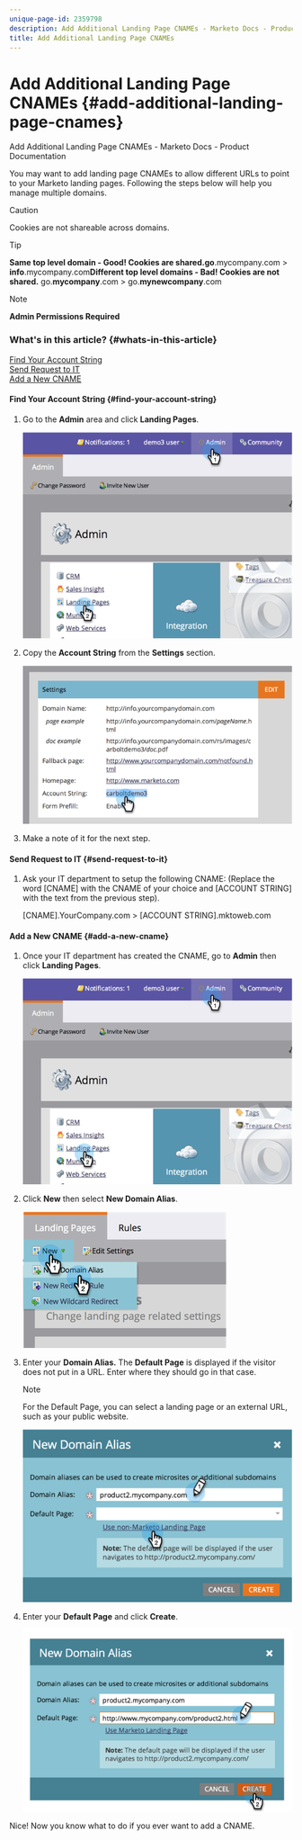 ```yaml
---
unique-page-id: 2359798
description: Add Additional Landing Page CNAMEs - Marketo Docs - Product Documentation
title: Add Additional Landing Page CNAMEs
---
```


# Add Additional Landing Page CNAMEs {#add-additional-landing-page-cnames}

Add Additional Landing Page CNAMEs - Marketo Docs - Product Documentation

You may want to add landing page CNAMEs to allow different URLs to point to your Marketo landing pages. Following the steps below will help you manage multiple domains.

>[!CAUTION]
>
>Cookies are not shareable across domains.

>[!TIP]
>
>**Same top level domain - Good! Cookies are shared.go**.mycompany.com > **info**.mycompany.com**Different top level domains - Bad! Cookies are not shared.** 
>go.**mycompany**.com > go.**mynewcompany**.com

>[!NOTE]
>
>**Admin Permissions Required**

### What's in this article? {#whats-in-this-article}

[Find Your Account String](#find-your-account-string)  
[Send Request to IT](#send-request-to-it)  
[Add a New CNAME](#add-a-new-cname)

#### Find Your Account String {#find-your-account-string}

1. Go to the **Admin** area and click **Landing Pages**.

   ![](assets/image2014-9-16-15-3a19-3a54.png)

1. Copy the **Account String** from the **Settings** section.

   ![](assets/image2014-9-16-15-3a20-3a2.png)

1. Make a note of it for the next step.

#### Send Request to IT {#send-request-to-it}

1. Ask your IT department to setup the following CNAME: (Replace the word [CNAME] with the CNAME of your choice and [ACCOUNT STRING] with the text from the previous step).

   [CNAME].YourCompany.com > [ACCOUNT STRING].mktoweb.com

#### Add a New CNAME {#add-a-new-cname}

1. Once your IT department has created the CNAME, go to&nbsp;**Admin**&nbsp;then click **Landing Pages**.

   ![](assets/image2014-9-16-15-3a20-3a20.png)

1. Click **New**&nbsp;then select **New Domain Alias**.

   ![](assets/image2014-9-16-15-3a20-3a28.png)

1. Enter your&nbsp;**Domain Alias.**&nbsp;The&nbsp;**Default Page**&nbsp;is displayed if the visitor does not put in a URL. Enter where they should go in that case.

   >[!NOTE]
   >
   >For the Default Page, you can select a landing page or an external URL, such as your public website.

   ![](assets/image2014-9-16-15-3a20-3a36.png)

1. Enter your&nbsp;**Default Page**&nbsp;and click&nbsp;**Create**.

   ![](assets/image2014-9-16-15-3a20-3a43.png)

Nice! Now you know what to do if you ever want to add a&nbsp;CNAME.
